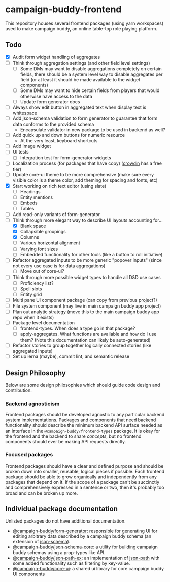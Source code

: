 # campaign-buddy-frontend

This repository houses several frontend packages (using yarn workspaces) used to make campaign buddy, an online table-top role playing platform.

## Todo

- [X] Audit form widget handling of aggregates
- [ ] Think through aggregation settings (and other field level settings)
	- [ ] Some DMs may want to disable aggregations completely on certain fields, there should be a system level way to disable aggregates per field (or at least it should be made available to the widget components)
	- [ ] Some DMs may want to hide certain fields from players that would otherwise have access to the data
	- [ ] Update form generator docs
- [ ] Always show edit button in aggregated text when display text is whitespace
- [ ] Add json-schema validation to form generator to guarantee that form data conforms to the provided schema
	- Encapsulate validator in new package to be used in backend as well?
- [ ] Add quick up and down buttons for numeric resource
	- At the very least, keyboard shortcuts
- [ ] Add image widget
- [ ] UI tests
	- [ ] Integration test for form-generator-widgets
- [ ] Localization process (for packages that have copy) ([crowdin](https://crowdin.com/pricing#annual) has a free tier)
- [ ] Update core-ui theme to be more comprehensive (make sure every visible color is a theme color, add theming for spacing and fonts, etc)
- [X] Start working on rich text editor (using slate)
	- [ ] Headings
	- [ ] Entity mentions
	- [ ] Embeds
	- [ ] Tables
- [ ] Add read-only variants of form-generator
- [ ] Think through more elegant way to describe UI layouts accounting for...
	- [X] Blank space
	- [X] Collapsible groupings
	- [X] Columns
	- [ ] Various horizontal alignment
	- [ ] Varying font sizes
	- [ ] Embedded functionality for other tools (like a button to roll initiative)
- [ ] Refactor aggregated inputs to be more generic "popover inputs" (since not every use case is for data aggregations)
	- [ ] Move out of core-ui?
- [ ] Think through more possible widget types to handle all D&D use cases
	- [ ] Proficiency list?
	- [ ] Spell slots
	- [ ] Entity grid
- [ ] Multi pane UI component package (can copy from previous project?)
- [ ] File system component (may live in main campaign buddy app project)
- [ ] Plan out analytic strategy (move this to the main campaign buddy app repo when it exists)
- [ ] Package level documentation
	- [ ] frontend-types. When does a type go in that package?
	- [ ] apply-aggregates. What functions are available and how do I use them? (Note this documentation can likely be auto-generated)
- [ ] Refactor stories to group together logically connected stories (like aggregated inputs)
- [ ] Set up lerna (maybe), commit lint, and semantic release

## Design Philosophy

Below are some design philosophies which should guide code design and contribution.

### Backend agnosticism

Frontend packages should be developed agnostic to any particular backend system implementations. Packages and components that need backend functionality should describe the minimum backend API surface needed as an interface in the `@campaign-buddy/frontend-types` package. It is okay for the frontend and the backend to share *concepts*, but no frontend components should ever be making API requests directly.

### Focused packages

Frontend packages should have a clear and defined purpose and should be broken down into smaller, reusable, logical pieces if possible. Each frontend package should be able to grow organically and independently from any packages that depend on it. If the scope of a package can't be succinctly and comprehensively expressed in a sentence or two, then it's probably too broad and can be broken up more.

## Individual package documentation

Unlisted packages do not have additional documentation.

- [@campaign-buddy/form-generator](./packages/form-generator/): responsible for generating UI for editing arbitrary data described by a campaign buddy schema (an extension of [json-schema](https://json-schema.org/)).
- [@campaign-buddy/json-schema-core](./packages/json-schema-core/): a utility for building campaign buddy schemas using a prop-types like API.
- [@campaign-buddy/json-path-ex](./packages/json-path-ex/): an implementation of [json-path](https://goessner.net/articles/JsonPath/) with some added functionality such as filtering by key-value.
- [@campaign-buddy/core-ui](./packages/core-ui/): a shared ui library for core campaign buddy UI components
